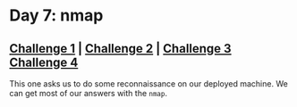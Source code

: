 # Day 7: nmap

## [Challenge 1](#challenge-1-finding-the-name-of-the-cookie-used-for-authentication) | [Challenge 2](#challenge-2-decoding-the-cookie-and-finding-the-fixed-value) | [Challenge 3](#challenge-3-finding-mcinventorys-christmas-request) [Challenge 4](#challenge-4-finding-mcinventorys-christmas-request)

This one asks us to do some reconnaissance on our deployed machine. We can get most of our answers with the `nmap`.
